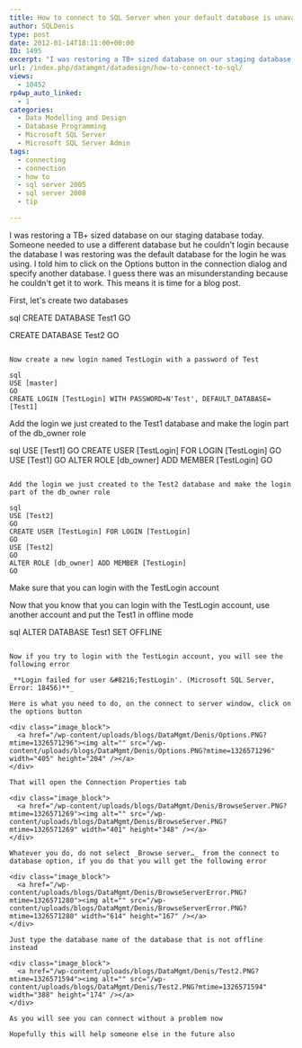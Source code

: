 ```yaml
---
title: How to connect to SQL Server when your default database is unavailable
author: SQLDenis
type: post
date: 2012-01-14T18:11:00+00:00
ID: 1495
excerpt: "I was restoring a TB+ sized database on our staging database today. Someone needed to use a different database but he couldn't login because the database I was restoring was the default database for the login he was using. I told him to click on the Opt&hellip;"
url: /index.php/datamgmt/datadesign/how-to-connect-to-sql/
views:
  - 10452
rp4wp_auto_linked:
  - 1
categories:
  - Data Modelling and Design
  - Database Programming
  - Microsoft SQL Server
  - Microsoft SQL Server Admin
tags:
  - connecting
  - connection
  - how to
  - sql server 2005
  - sql server 2008
  - tip

---
```

I was restoring a TB+ sized database on our staging database today. Someone needed to use a different database but he couldn't login because the database I was restoring was the default database for the login he was using. I told him to click on the Options button in the connection dialog and specify another database. I guess there was an misunderstanding because he couldn't get it to work. This means it is time for a blog post.

First, let's create two databases

sql
CREATE DATABASE Test1
GO

CREATE DATABASE Test2
GO
```

Now create a new login named TestLogin with a password of Test

sql
USE [master]
GO
CREATE LOGIN [TestLogin] WITH PASSWORD=N'Test', DEFAULT_DATABASE=[Test1]
```
Add the login we just created to the Test1 database and make the login part of the db_owner role

sql
USE [Test1]
GO
CREATE USER [TestLogin] FOR LOGIN [TestLogin]
GO
USE [Test1]
GO
ALTER ROLE [db_owner] ADD MEMBER [TestLogin]
GO
```

Add the login we just created to the Test2 database and make the login part of the db_owner role

sql
USE [Test2]
GO
CREATE USER [TestLogin] FOR LOGIN [TestLogin]
GO
USE [Test2]
GO
ALTER ROLE [db_owner] ADD MEMBER [TestLogin]
GO
```

Make sure that you can login with the TestLogin account

Now that you know that you can login with the TestLogin account, use another account and put the Test1 in offline mode

sql
ALTER DATABASE Test1 SET OFFLINE
```

Now if you try to login with the TestLogin account, you will see the following error

_**Login failed for user &#8216;TestLogin'. (Microsoft SQL Server, Error: 18456)**_

Here is what you need to do, on the connect to server window, click on the options button

<div class="image_block">
  <a href="/wp-content/uploads/blogs/DataMgmt/Denis/Options.PNG?mtime=1326571296"><img alt="" src="/wp-content/uploads/blogs/DataMgmt/Denis/Options.PNG?mtime=1326571296" width="405" height="204" /></a>
</div>

That will open the Connection Properties tab

<div class="image_block">
  <a href="/wp-content/uploads/blogs/DataMgmt/Denis/BrowseServer.PNG?mtime=1326571269"><img alt="" src="/wp-content/uploads/blogs/DataMgmt/Denis/BrowseServer.PNG?mtime=1326571269" width="401" height="348" /></a>
</div>

Whatever you do, do not select _Browse server…_ from the connect to database option, if you do that you will get the following error

<div class="image_block">
  <a href="/wp-content/uploads/blogs/DataMgmt/Denis/BrowseServerError.PNG?mtime=1326571280"><img alt="" src="/wp-content/uploads/blogs/DataMgmt/Denis/BrowseServerError.PNG?mtime=1326571280" width="614" height="167" /></a>
</div>

Just type the database name of the database that is not offline instead 

<div class="image_block">
  <a href="/wp-content/uploads/blogs/DataMgmt/Denis/Test2.PNG?mtime=1326571594"><img alt="" src="/wp-content/uploads/blogs/DataMgmt/Denis/Test2.PNG?mtime=1326571594" width="388" height="174" /></a>
</div>

As you will see you can connect without a problem now

Hopefully this will help someone else in the future also